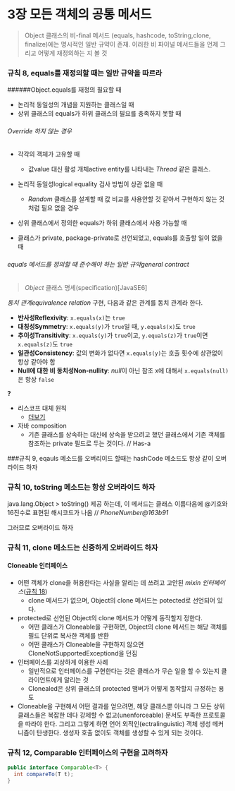# 3장 모든 객체의 공통 메서드

> Object 클래스의 비-final 메서드 (equals, hashcode, toString,clone, finalize)에는 명시적인 일반 규약이 존재. 이러한 비 파이널 메서드들을 언제 그리고 어떻게 재정의하는 지 볼 것

 

### 규칙 8, equals를 재정의할 때는 일반 규약을 따르라 

######Object.equals를 재정의 필요할 때

- 논리적 동일성의 개념을 지원하는 클래스일 때
- 상위 클래스의 equals가 하위 클래스의 필요를 충족하지 못할 때 

###### Override 하지 않는 경우

- 각각의 객체가 고유할 때

  - 값value 대신 활성 개체active entity를 나타내는 *Thread* 같은 클래스.

- 논리적 동일성logical equality 검사 방법이 상관 없을 때

  - *Random* 클래스를 설계할 때 값 비교를 사용안할 것 같아서 구현하지 않는 것처럼 필요 없을 경우

- 상위 클래스에서 정의한 equals가 하위 클래스에서 사용 가능할 때

- 클래스가 private, package-private로 선언되었고, equals를 호출할 일이 없을 때


###### equals 메서드를 정의할 때 준수해야 하는 일반 규약general contract

> *Object* 클래스 명세(specification)[JavaSE6]

*동치 관계equivalence relation* 구현, 다음과 같은 관계를 동치 관계라 한다.

- **반사성Reflexivity**: `x.equals(x)`는 `true`
- **대칭성Symmetry**: `x.equals(y)`가 `true`일 때, `y.equals(x)`도 `true`
- **추이성Transitivity**: `x.equals(y)`가 `true`이고, `y.equals(z)`가 `true`이면 `x.equals(z)`도 `true`
- **일관성Consistency**: 값의 변화가 없다면 `x.equals(y)`는 호출 횟수에 상관없이 항상 같아야 함
- **Null에 대한 비 동치성Non-nullity**: *null*이 아닌 참조 x에 대해서 `x.equals(null)`은 항상 `false`



**?**

- 리스코프 대체 원칙
  - [더보기](http://programmingfbf7290.tistory.com/entry/SOLID-%EC%9B%90%EC%B9%993-%EB%A6%AC%EC%8A%A4%EC%BD%94%ED%94%84-%EC%B9%98%ED%99%98-%EC%9B%90%EC%B9%99LSP)
- 자바 composition
  - 기존 클래스를 상속하는 대신에 상속을 받으려고 했던 클래스에서 기존 객체를 참조하는 private 필드로 두는 것이다. // Has-a

###규칙 9, eqauls 메소드를 오버리이드 할때는 hashCode 메소드도 항상 같이 오버라이드 하자



### 규칙 10, toString 메소드는 항상 오버라이드 하자

java.lang.Object > toString() 제공 하는데, 이 메서드는 클래스 이름다음에 @기호와 16진수로 표현된 해시코드가 나옴 // *PhoneNumber@163b91*

 그러므로 오버라이드 하자 



### 규칙 11, clone 메소드는 신중하게 오버라이드 하자

#### Cloneable 인터페이스

- 어떤 객체가 clone을 허용한다는 사실을 알리는 데 쓰려고 고안된 *mixin 인터페이스*([규칙 18](https://wickso.me/2017/03/22/methods-common-to-all-objects-2/#item18))
  - clone 메서드가 없으며, Object의 clone 메서드는 potected로 선언되어 있다.
- protected로 선언된 Object의 clone 메서드가 어떻게 동작할지 정한다.
  - 어떤 클래스가 Cloneable을 구현하면, Object의 clone 메서드는 해당 객체를 필드 단위로 복사한 객체를 반환
  - 어떤 클래스가 Cloneable을 구현하지 않으면 CloneNotSupportedExceptiond을 던짐
- 인터페이스를 괴상하게 이용한 사례
  - 일반적으로 인터페이스를 구현한다는 것은 클래스가 무슨 일을 할 수 있는지 클라이언트에게 알리는 것
  - Clonealed은 상위 클래스의 protected 맴버가 어떻게 동작할지 규정하는 용도
- Cloneable을 구현해서 어떤 결과를 얻으려면, 해당 클래스뿐 아니라 그 모든 상위 클래스들은 복잡한 데다 강제할 수 없고(unenforceable) 문서도 부족한 프로토콜을 따라야 한다. 그리고 그렇게 하면 언어 외적인(ectralinguistic) 객체 생성 메커니즘이 탄생한다. 생성자 호출 없이도 객체를 생성할 수 있게 되는 것이다.

### 규칙 12, Comparable 인터페이스의 구현을 고려하자



```java
public interface Comparable<T> {
  int compareTo(T t);
}
```

